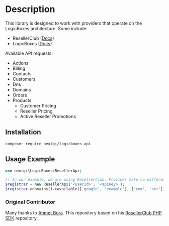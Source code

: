# Description
This library is designed to work with providers that operate on the LogicBoxes architecture. Some include:
 * ResellerClub ([Docs](https://resellerclub.webpropanel.com/kb/answer/751))
 * LogicBoxes 
 ([Docs](https://manage.logicboxes.com/kb))
 
Available API requests: 
* Actions
* Billing
* Contacts
* Customers
* Dns
* Domains
* Orders
* Products
   * Customer Pricing
   * Reseller Pricing
   * Active Reseller Promotions


## Installation
```console
composer require nextgi/logicboxes-api
```

## Usage Example
```php
use nextgi\LogicBoxes\ResellerApi;

// In our example, we are using ResellerClub. Provider make no difference if they use LogicBoxes. 
$registrar = new ResellerApi('<userId>', '<apiKey>');
$registrar->domains()->available(['google', 'example'], ['com', 'net']);
```

### Original Contributor
Many thanks to [Ahmet Bora](https://github.com/afbora "Ahmet Bora"). This repository based on his [ResellerClub PHP SDK](https://github.com/afbora/resellerclub-php-sdk "ResellerClub PHP SDK") repository.

